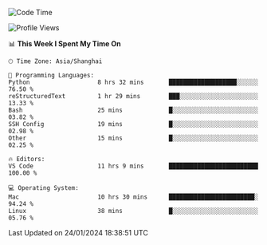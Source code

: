 <!--START_SECTION:waka-->
![Code Time](http://img.shields.io/badge/Code%20Time-329%20hrs%204%20mins-blue)

![Profile Views](http://img.shields.io/badge/Profile%20Views-23-blue)

📊 **This Week I Spent My Time On** 

```text
🕑︎ Time Zone: Asia/Shanghai

💬 Programming Languages: 
Python                   8 hrs 32 mins       ███████████████████░░░░░░   76.50 % 
reStructuredText         1 hr 29 mins        ███░░░░░░░░░░░░░░░░░░░░░░   13.33 % 
Bash                     25 mins             █░░░░░░░░░░░░░░░░░░░░░░░░   03.82 % 
SSH Config               19 mins             █░░░░░░░░░░░░░░░░░░░░░░░░   02.98 % 
Other                    15 mins             █░░░░░░░░░░░░░░░░░░░░░░░░   02.25 % 

🔥 Editors: 
VS Code                  11 hrs 9 mins       █████████████████████████   100.00 % 

💻 Operating System: 
Mac                      10 hrs 30 mins      ████████████████████████░   94.24 % 
Linux                    38 mins             █░░░░░░░░░░░░░░░░░░░░░░░░   05.76 % 
```


 Last Updated on 24/01/2024 18:38:51 UTC
<!--END_SECTION:waka-->
